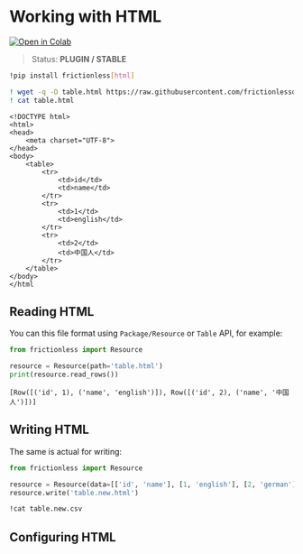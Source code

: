 # Working with HTML

[![Open in Colab](https://colab.research.google.com/assets/colab-badge.svg)](https://colab.research.google.com/drive/1KtQppS3abD6ea4I5kdY9Y5vBUf2zeCfz)



> Status: **PLUGIN / STABLE**


```bash
!pip install frictionless[html]
```


```bash
! wget -q -O table.html https://raw.githubusercontent.com/frictionlessdata/frictionless-py/master/data/table1.html
! cat table.html
```

    <!DOCTYPE html>
    <html>
    <head>
        <meta charset="UTF-8">
    </head>
    <body>
        <table>
            <tr>
                <td>id</td>
                <td>name</td>
            </tr>
            <tr>
                <td>1</td>
                <td>english</td>
            </tr>
            <tr>
                <td>2</td>
                <td>中国人</td>
            </tr>
        </table>
    </body>
    </html

## Reading HTML


You can this file format using `Package/Resource` or `Table` API, for example:


```python
from frictionless import Resource

resource = Resource(path='table.html')
print(resource.read_rows())
```

    [Row([('id', 1), ('name', 'english')]), Row([('id', 2), ('name', '中国人')])]


## Writing HTML

The same is actual for writing:


```python
from frictionless import Resource

resource = Resource(data=[['id', 'name'], [1, 'english'], [2, 'german']])
resource.write('table.new.html')
```


```bash
!cat table.new.csv
```

## Configuring HTML
